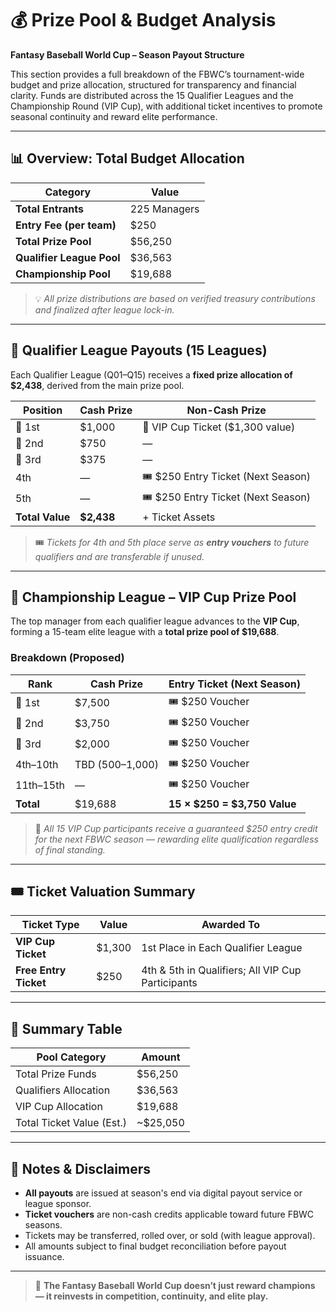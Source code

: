 

# 💰 Prize Pool & Budget Analysis  
**Fantasy Baseball World Cup – Season Payout Structure**

This section provides a full breakdown of the FBWC’s tournament-wide budget and prize allocation, structured for transparency and financial clarity. Funds are distributed across the 15 Qualifier Leagues and the Championship Round (VIP Cup), with additional ticket incentives to promote seasonal continuity and reward elite performance.

---

## 📊 Overview: Total Budget Allocation

| Category                  | Value        |
|---------------------------|--------------|
| **Total Entrants**        | 225 Managers |
| **Entry Fee (per team)**  | $250         |
| **Total Prize Pool**      | $56,250      |
| **Qualifier League Pool** | $36,563      |
| **Championship Pool**     | $19,688      |

> 💡 *All prize distributions are based on verified treasury contributions and finalized after league lock-in.*

---

## 🧾 Qualifier League Payouts (15 Leagues)

Each Qualifier League (Q01–Q15) receives a **fixed prize allocation of $2,438**, derived from the main prize pool.

| Position | Cash Prize | Non-Cash Prize           |
|----------|------------|--------------------------|
| 🥇 1st   | $1,000     | 🎫 VIP Cup Ticket ($1,300 value) |
| 🥈 2nd   | $750       | —                        |
| 🥉 3rd   | $375       | —                        |
| 4th      | —          | 🎟️ $250 Entry Ticket (Next Season) |
| 5th      | —          | 🎟️ $250 Entry Ticket (Next Season) |
| **Total Value** | **$2,438** | + Ticket Assets |

> 🎟️ *Tickets for 4th and 5th place serve as **entry vouchers** to future qualifiers and are transferable if unused.*

---

## 👑 Championship League – VIP Cup Prize Pool

The top manager from each qualifier league advances to the **VIP Cup**, forming a 15-team elite league with a **total prize pool of $19,688**.

### Breakdown (Proposed)

| Rank      | Cash Prize | Entry Ticket (Next Season) |
|-----------|------------|-----------------------------|
| 🥇 1st     | $7,500     | 🎟️ $250 Voucher             |
| 🥈 2nd     | $3,750     | 🎟️ $250 Voucher             |
| 🥉 3rd     | $2,000     | 🎟️ $250 Voucher             |
| 4th–10th  | TBD ($500–$1,000) | 🎟️ $250 Voucher   |
| 11th–15th | —          | 🎟️ $250 Voucher             |
| **Total** | $19,688    | **15 × $250 = $3,750 Value** |

> 🎫 *All 15 VIP Cup participants receive a guaranteed $250 entry credit for the next FBWC season — rewarding elite qualification regardless of final standing.*

---

## 🎟️ Ticket Valuation Summary

| Ticket Type         | Value     | Awarded To                        |
|---------------------|-----------|------------------------------------|
| **VIP Cup Ticket**  | $1,300     | 1st Place in Each Qualifier League |
| **Free Entry Ticket** | $250     | 4th & 5th in Qualifiers; All VIP Cup Participants |

---

## 🧮 Summary Table

| Pool Category           | Amount     |
|-------------------------|------------|
| Total Prize Funds       | $56,250    |
| Qualifiers Allocation   | $36,563    |
| VIP Cup Allocation      | $19,688    |
| Total Ticket Value (Est.)| ~$25,050  |

---

## 📌 Notes & Disclaimers

- **All payouts** are issued at season's end via digital payout service or league sponsor.
- **Ticket vouchers** are non-cash credits applicable toward future FBWC seasons.
- Tickets may be transferred, rolled over, or sold (with league approval).
- All amounts subject to final budget reconciliation before payout issuance.

---

> 🧠 **The Fantasy Baseball World Cup doesn’t just reward champions — it reinvests in competition, continuity, and elite play.**

